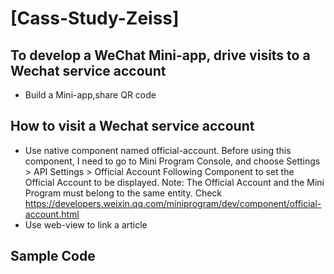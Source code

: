 # [Cass-Study-Zeiss]


## To develop a WeChat Mini-app, drive visits to a Wechat service account

- Build a Mini-app,share QR code


## How to visit a Wechat service account
- Use native component named official-account. Before using this component, I need to go to Mini Program Console, and choose Settings > API Settings > Official Account Following Component to set the Official Account to be displayed. Note: The Official Account and the Mini Program must belong to the same entity. 
Check https://developers.weixin.qq.com/miniprogram/dev/component/official-account.html
- Use web-view to link a article

## Sample Code
<official-account></official-account>
<web-view src="https://mp.weixin.qq.com/s/pGX4Rx6ino792EcxZsJacA"></web-view>
